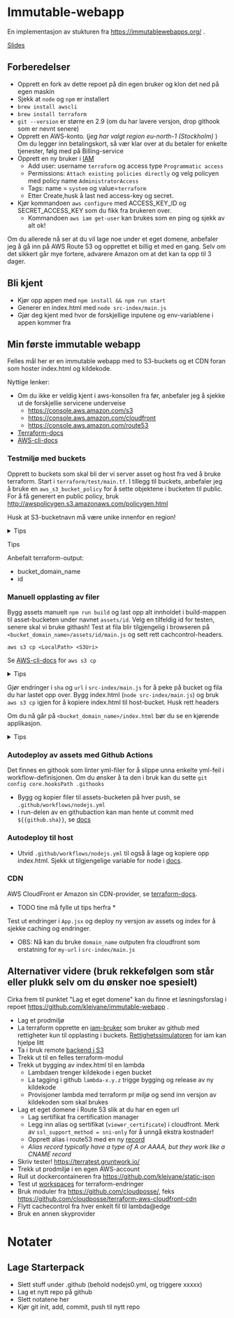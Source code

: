 # Immutable-webapp
En implementasjon av stukturen fra https://immutablewebapps.org/ .

[Slides](https://docs.google.com/presentation/d/1gcnwG0NzTiAlQ9NrjWCTa6c0yCiKYEkowBLn9BSKbjA/present)

## Forberedelser

- Opprett en fork av dette repoet på din egen bruker og klon det ned på egen maskin
- Sjekk at `node` og `npm` er installert
- `brew install awscli`
- `brew install terraform`
- `git --version` er større en 2.9 (om du har lavere versjon, drop githook som er nevnt senere)
- Opprett en AWS-konto. (*jeg har valgt region eu-north-1 (Stockholm)* ) Om du legger inn betalingskort, så vær klar over at du betaler for enkelte tjenester, følg med på Billing-service
- Opprett en ny bruker i [IAM](https://console.aws.amazon.com/iam/home?#/users)
    - Add user: username `terraform` og access type `Programmatic access`
    - Permissions: `Attach existing policies directly` og velg policyen med policy name `AdministratorAccess`
    - Tags: name = `system` og value=`terraform`
    - Etter Create,husk å last ned access-key og secret.
- Kjør kommandoen `aws configure` med ACCESS_KEY_ID og SECRET_ACCESS_KEY som du fikk fra brukeren over.
    - Kommandoen `aws iam get-user` kan brukes som en ping og sjekk av alt ok!

Om du allerede nå ser at du vil lage noe under et eget domene, anbefaler jeg å gå inn på AWS Route 53 og opprettet et billig et med en gang. Selv om det sikkert går mye fortere, advarere Amazon om at det kan ta opp til 3 dager.

## Bli kjent

* Kjør opp appen med `npm install && npm run start`
* Generer en index.html med `node src-index/main.js`
* Gjør deg kjent med hvor de forskjellige inputene og env-variablene i appen kommer fra

## Min første immutable webapp

Felles mål her er en immutable webapp med to S3-buckets og et CDN foran som hoster index.html og kildekode.


Nyttige lenker:
* Om du ikke er veldig kjent i aws-konsollen fra før, anbefaler jeg å sjekke ut de forskjellie servicene
underveise
    - https://console.aws.amazon.com/s3
    - https://console.aws.amazon.com/cloudfront
    - https://console.aws.amazon.com/route53
* [Terraform-docs](https://www.terraform.io/docs/providers/aws/r/s3_bucket.html)
* [AWS-cli-docs](https://docs.aws.amazon.com/cli/latest/reference/s3/cp.html)


### Testmiljø med buckets

Opprett to buckets som skal bli der vi server asset og host fra ved å bruke terraform. Start i `terraform/test/main.tf`. I tillegg til buckets, anbefaler jeg å bruke en `aws_s3_bucket_policy` for å sette objektene i bucketen til public. For å få generert en public policy, bruk http://awspolicygen.s3.amazonaws.com/policygen.html

Husk at S3-bucketnavn må være unike innenfor en region!

<details><summary>Tips</summary>
<p>

- Principal `*` dekker alle brukere også uinloggede
- bruk attributet `arn` fra `aws_s3_bucket` som input til policyen
- bruk `*` som key_name slik at policyen dekker alle filer
- `"s3:GetObject"` er actionen som trengs for å lese en fil
</p>
</details>

Tips

Anbefalt terraform-output:
* bucket_domain_name
* id

### Manuell opplasting av filer

Bygg assets manuelt `npm run build` og last opp alt innholdet i build-mappen til asset-bucketen under navnet `assets/id`. Velg en tilfeldig id for testen, senere skal vi bruke githash! Test at fila blir tilgjengelig i browseren på `<bucket_domain_name>/assets/id/main.js` og sett rett cachcontrol-headers.


`aws s3 cp <LocalPath> <S3Uri>`

Se [AWS-cli-docs](https://docs.aws.amazon.com/cli/latest/reference/s3/cp.html) for `aws s3 cp`

<details><summary>Tips</summary>
<p>

- bruk følgende S3-uri `s3://bucket-name/assets/1/`
- `--recursive` laster opp hele mappen
- `--cache-control public,max-age=31536000,immutable` setter cache-controls-headerne til alltid lagre som beskrevet i https://immutablewebapps.org/
</p>
</details>

Gjør endringer i `sha` og `url` i `src-index/main.js` for å peke på bucket og fila du har lastet opp over.
Bygg index.html (`node src-index/main.js`) og bruk `aws s3 cp` igjen for å kopiere index.html til host-bucket. Husk rett headers

Om du nå går på `<bucket_domain_name>/index.html` bør du se en kjørende applikasjon.

<details><summary>Tips</summary>
<p>

- Bruk `index.html` både som localPath og `s3://bucket-host-name/index.html` som S3Uri ettersom vi kun laster opp en fil
- `--cache-control no-store` setter cache-controls-headerne til aldri lagre som beskrevet i https://immutablewebapps.org/
</p>
</details>


### Autodeploy av assets med Github Actions

Det finnes en githook som linter yml-filer for å slippe unna enkelte yml-feil i workflow-definisjonen.
Om du ønsker å ta den i bruk kan du sette `git config core.hooksPath .githooks`

- Bygg og kopier filer til assets-bucketen på hver push, se `.github/workflows/nodejs.yml`
- I run-delen av en githubaction kan man hente ut commit med `${{github.sha}}`, se [docs](https://help.github.com/en/actions/reference/contexts-and-expression-syntax-for-github-actions)


### Autodeploy til host
- Utvid `.github/workflows/nodejs.yml` til også å lage og kopiere opp index.html. Sjekk ut tilgjengelige variable for node i [docs](https://help.github.com/en/actions/configuring-and-managing-workflows/using-environment-variables).


### CDN

AWS CloudFront er Amazon sin CDN-provider, se [terraform-docs](https://www.terraform.io/docs/providers/aws/r/cloudfront_distribution.html).

* TODO  tine må fylle ut tips herfra *

Test ut endringer i `App.jsx` og deploy ny versjon av assets og index for å sjekke caching og endringer.
- OBS: Nå kan du bruke `domain_name` outputen fra cloudfront som erstatning for `my-url` i `src-index/main.js`



## Alternativer videre (bruk rekkefølgen som står eller plukk selv om du ønsker noe spesielt)

Cirka frem til punktet "Lag et eget domene" kan du finne et løsningsforslag i repoet https://github.com/kleivane/immutable-webapp .

* Lag et prodmiljø
* La terraform opprette en [iam-bruker](https://www.terraform.io/docs/providers/aws/r/iam_user.html) som bruker av github med rettigheter kun til opplasting i buckets. [Rettighetssimulatoren](http://awspolicygen.s3.amazonaws.com/policygen.html) for iam kan hjelpe litt
* Ta i bruk remote [backend i S3 ](https://www.terraform.io/docs/backends/types/s3.html)
* Trekk ut til en felles terraform-modul
* Trekk ut bygging av index.html til en lambda
    * Lambdaen trenger kildekode i egen bucket
    * La tagging i github `lambda-x.y.z` trigge bygging og release av ny kildekode
    * Provisjoner lambda med terraform pr miljø og send inn versjon av kildekoden som skal brukes
* Lag et eget domene i Route 53 slik at du har en egen url
    * Lag sertifikat fra certification manager
    * Legg inn alias og sertifikat (`viewer_certificate`) i cloudfront. Merk av `ssl_support_method = sni-only` for å unngå ekstra kostnader!
    * Opprett alias i route53 med en ny [record](https://www.terraform.io/docs/providers/aws/r/route53_record.html)
    * *Alias record typically have a type of A or AAAA, but they work like a CNAME record*
* Skriv tester! https://terratest.gruntwork.io/
* Trekk ut prodmiljø i en egen AWS-account
* Rull ut dockercontaineren fra https://github.com/kleivane/static-json
* Test ut [workspaces](https://www.terraform.io/docs/state/workspaces.html) for terraform-endringer
* Bruk moduler fra https://github.com/cloudposse/, feks https://github.com/cloudposse/terraform-aws-cloudfront-cdn
* Flytt cachecontrol fra hver enkelt fil til lambda@edge
* Bruk en annen skyprovider


# Notater

## Lage Starterpack
* Slett stuff under .github (behold nodejs0.yml, og triggere xxxxx)
* Lag et nytt repo på github
* Slett notatene her
* Kjør git init, add, commit, push til nytt repo
